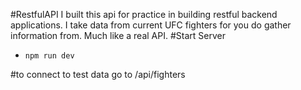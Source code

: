 #RestfulAPI
  I built this api for practice in building restful backend applications.
  I take data from current UFC fighters for you do gather information from. Much
  like a real API.
#Start Server
  - ```npm run dev```

#to connect to test data go to /api/fighters
